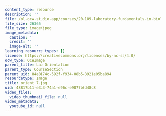 ```yaml
---
content_type: resource
description: ''
file: /ol-ocw-studio-app/courses/20-109-laboratory-fundamentals-in-biological-engineering-spring-2010/48817b11e3c374a1e96ce9877b3d48c8_orient_7.jpg
file_size: 26365
file_type: image/jpeg
image_metadata:
  caption: ''
  credit: ''
  image-alt: ''
learning_resource_types: []
license: https://creativecommons.org/licenses/by-nc-sa/4.0/
ocw_type: OCWImage
parent_title: Lab Orientation
parent_type: CourseSection
parent_uid: 84e8174c-592f-f934-08b5-8921e05ba894
resourcetype: Image
title: orient_7.jpg
uid: 48817b11-e3c3-74a1-e96c-e9877b3d48c8
video_files:
  video_thumbnail_file: null
video_metadata:
  youtube_id: null
---
```

